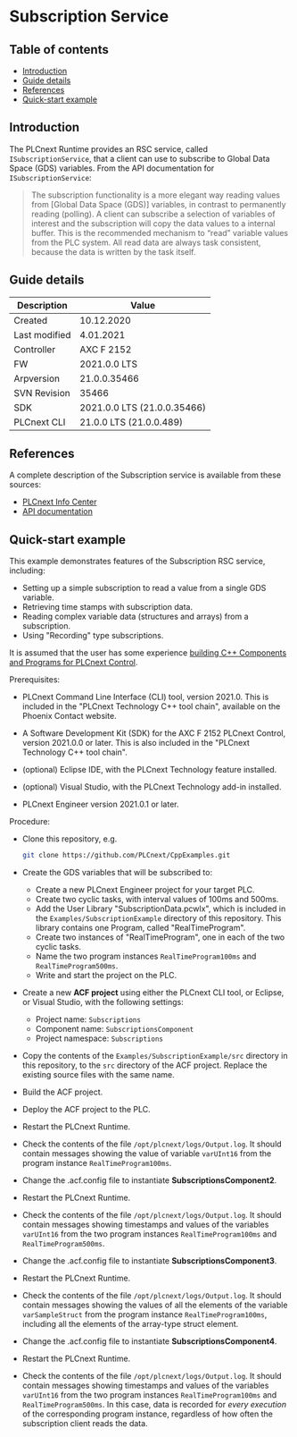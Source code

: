 # Subscription Service

## Table of contents

<!-- TOC depthFrom:2 orderedList:true -->

- [Introduction](#introduction)
- [Guide details](#guide-details)
- [References](#references)
- [Quick-start example](#quick-start-example)

<!-- /TOC -->

## Introduction

The PLCnext Runtime provides an RSC service, called `ISubscriptionService`, that a client can use to subscribe to Global Data Space (GDS) variables. From the API documentation for `ISubscriptionService`:

> The subscription functionality is a more elegant way reading values from [Global Data Space (GDS)] variables, in contrast to permanently reading (polling). A client can subscribe a selection of variables of interest and the subscription will copy the data values to a internal buffer. This is the recommended mechanism to “read” variable values from the PLC system. All read data are always task consistent, because the data is written by the task itself.

## Guide details
|Description | Value |
|------------ |-----------|
|Created | 10.12.2020 |
|Last modified| 4.01.2021 |
|Controller| AXC F 2152 |
|FW| 2021.0.0 LTS |
|Arpversion| 21.0.0.35466 |
|SVN Revision| 35466 |
|SDK| 2021.0.0 LTS (21.0.0.35466) |
|PLCnext CLI | 21.0.0 LTS (21.0.0.489) |

## References

A complete description of the Subscription service is available from these sources:

- [PLCnext Info Center](https://www.plcnext.help/te/Service_Components/Remote_Service_Calls_RSC/RSC_GDS_services.htm#ISubscriptionService)
- [API documentation](https://api.plcnext.help/api_docs_2020-6/classArp_1_1Plc_1_1Gds_1_1Services_1_1ISubscriptionService.html)

## Quick-start example

This example demonstrates features of the Subscription RSC service, including:

- Setting up a simple subscription to read a value from a single GDS variable.
- Retrieving time stamps with subscription data.
- Reading complex variable data (structures and arrays) from a subscription.
- Using "Recording" type subscriptions.

It is assumed that the user has some experience [building C++ Components and Programs for PLCnext Control](https://www.plcnext.help/te/Programming/Cpp/Cpp_programming/Cpp_programs_in_PLCnext.htm).

Prerequisites:

- PLCnext Command Line Interface (CLI) tool, version 2021.0. This is included in the "PLCnext Technology C++ tool chain", available on the Phoenix Contact website.

- A Software Development Kit (SDK) for the AXC F 2152 PLCnext Control, version 2021.0.0 or later. This is also included in the "PLCnext Technology C++ tool chain".

- (optional) Eclipse IDE, with the PLCnext Technology feature installed.

- (optional) Visual Studio, with the PLCnext Technology add-in installed.

- PLCnext Engineer version 2021.0.1 or later.

Procedure:

- Clone this repository, e.g.

   ```sh
   git clone https://github.com/PLCnext/CppExamples.git
   ```

- Create the GDS variables that will be subscribed to:
  - Create a new PLCnext Engineer project for your target PLC.
  - Create two cyclic tasks, with interval values of 100ms and 500ms.
  - Add the User Library "SubscriptionData.pcwlx", which is included in the `Examples/SubscriptionExample` directory of this repository. This library contains one Program, called "RealTimeProgram".
  - Create two instances of "RealTimeProgram", one in each of the two cyclic tasks.
  - Name the two program instances `RealTimeProgram100ms` and `RealTimeProgram500ms`.
  - Write and start the project on the PLC.

- Create a new **ACF project** using either the PLCnext CLI tool, or Eclipse, or Visual Studio, with the following settings:
  - Project name: `Subscriptions`
  - Component name: `SubscriptionsComponent`
  - Project namespace: `Subscriptions`

- Copy the contents of the `Examples/SubscriptionExample/src` directory in this repository, to the `src` directory of the ACF project. Replace the existing source files with the same name.

- Build the ACF project.

- Deploy the ACF project to the PLC.

- Restart the PLCnext Runtime.

- Check the contents of the file `/opt/plcnext/logs/Output.log`. It should contain messages showing the value of variable `varUInt16` from the program instance `RealTimeProgram100ms`.

- Change the .acf.config file to instantiate **SubscriptionsComponent2**.

- Restart the PLCnext Runtime.

- Check the contents of the file `/opt/plcnext/logs/Output.log`. It should contain messages showing timestamps and values of the variables `varUInt16` from the two program instances `RealTimeProgram100ms` and `RealTimeProgram500ms`.

- Change the .acf.config file to instantiate **SubscriptionsComponent3**.

- Restart the PLCnext Runtime.

- Check the contents of the file `/opt/plcnext/logs/Output.log`. It should contain messages showing the values of all the elements of the variable `varSampleStruct` from the program instance `RealTimeProgram100ms`, including all the elements of the array-type struct element.

- Change the .acf.config file to instantiate **SubscriptionsComponent4**.

- Restart the PLCnext Runtime.

- Check the contents of the file `/opt/plcnext/logs/Output.log`. It should contain messages showing timestamps and values of the variables `varUInt16` from the two program instances `RealTimeProgram100ms` and `RealTimeProgram500ms`. In this case, data is recorded for *every execution* of the corresponding program instance, regardless of how often the subscription client reads the data.
